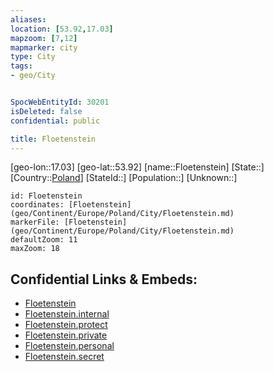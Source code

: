 ```yaml
---
aliases: 
location: [53.92,17.03]
mapzoom: [7,12] 
mapmarker: city 
type: City
tags:
- geo/City


SpocWebEntityId: 30201
isDeleted: false
confidential: public

title: Floetenstein
---
```

[geo-lon::17.03]
[geo-lat::53.92]
[name::Floetenstein]
[State::]
[Country::[Poland](geo/Continent/Europe/Poland.md)]
[StateId::]
[Population::]
[Unknown::]


```leaflet
id: Floetenstein
coordinates: [Floetenstein](geo/Continent/Europe/Poland/City/Floetenstein.md)
markerFile: [Floetenstein](geo/Continent/Europe/Poland/City/Floetenstein.md)
defaultZoom: 11 
maxZoom: 18
```


## Confidential Links & Embeds: 
- [Floetenstein](../../../../../../_public/geo/Continent/Europe/Poland/City/Floetenstein.md) 
- [Floetenstein.internal](../../../../../../_internal/geo/Continent/Europe/Poland/City/Floetenstein.internal.md) 
- [Floetenstein.protect](../../../../../../_protect/geo/Continent/Europe/Poland/City/Floetenstein.protect.md) 
- [Floetenstein.private](../../../../../../_private/geo/Continent/Europe/Poland/City/Floetenstein.private.md) 
- [Floetenstein.personal](../../../../../../_personal/geo/Continent/Europe/Poland/City/Floetenstein.personal.md) 
- [Floetenstein.secret](../../../../../../_secret/geo/Continent/Europe/Poland/City/Floetenstein.secret.md) 
